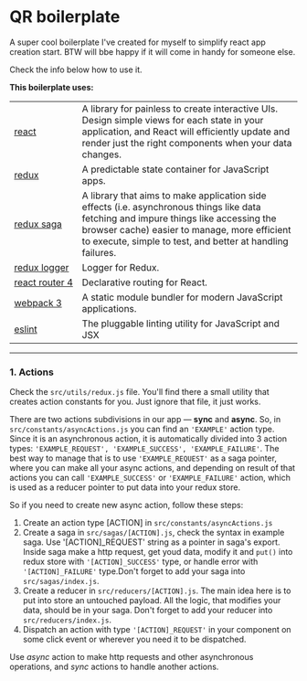 # QR boilerplate

A super cool boilerplate I've created for myself to simplify react app creation start. BTW will bbe happy if it will come in handy for someone else.

Check the info below how to use it.
 
**This boilerplate uses:**

|||
| --- | --- |
  [react](https://reactjs.org/)  | A library for painless to create interactive UIs. Design simple views for each state in your application, and React will efficiently update and render just the right components when your data changes. |
| [redux](https://redux.js.org/)  | A predictable state container for JavaScript apps.  |
| [redux&nbsp;saga](https://redux-saga.js.org/)  | A library that aims to make application side effects (i.e. asynchronous things like data fetching and impure things like accessing the browser cache) easier to manage, more efficient to execute, simple to test, and better at handling failures.  |
| [redux&nbsp;logger](https://github.com/evgenyrodionov/redux-logger)  | Logger for Redux.  |
| [react&nbsp;router&nbsp;4](https://reacttraining.com/react-router/web/guides/philosophy)  | Declarative routing for React.  |
| [webpack&nbsp;3](https://webpack.js.org/)  |  A static module bundler for modern JavaScript applications.  |
| [eslint](https://eslint.org/)  |  The pluggable linting utility for JavaScript and JSX  |

---

### 1. Actions
Check the `src/utils/redux.js` file. You'll find there a small utility that creates action constants for you. Just ignore that file, it just works.
 
 There are two actions subdivisions in our app — **sync** and **async**. So, in `src/constants/asyncActions.js` you can find an `'EXAMPLE'` action type. Since it is an asynchronous action, it is automatically divided into 3 action types: 
 `'EXAMPLE_REQUEST', 'EXAMPLE_SUCCESS', 'EXAMPLE_FAILURE'`. The best way to manage that is to use `'EXAMPLE_REQUEST'` as a saga pointer, where you can make all your async actions, and depending on result of that actions you can call `'EXAMPLE_SUCCESS'` or `'EXAMPLE_FAILURE'` action, which is used as a reducer pointer to put data into your redux store.
 
 So if you need to create new async action, follow these steps:
 1. Create an action type [ACTION] in `src/constants/asyncActions.js`
 2. Create a saga in `src/sagas/[ACTION].js`, check the syntax in example saga. Use '[ACTION]_REQUEST' string as a pointer in saga's export. Inside saga make a http request, get youd data, modify it and `put()` into redux store with `'[ACTION]_SUCCESS'` type, or handle error with `'[ACTION]_FAILURE'` type.Don't forget to add your saga into `src/sagas/index.js`.
 3. Create a reducer in `src/reducers/[ACTION].js`. The main idea here is to put into store an untouched payload. All the logic, that modifies your data, should be in your saga. Don't forget to add your reducer into `src/reducers/index.js`.
 4. Dispatch an action with type `'[ACTION]_REQUEST'` in your component on some click event or wherever you need it to be dispatched.

Use *async* action to make http requests and other asynchronous operations, and *sync* actions to handle another actions.


